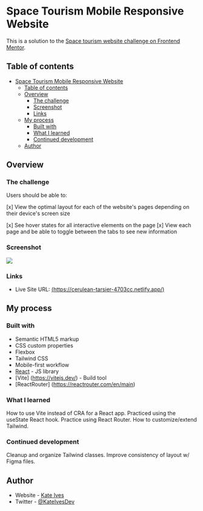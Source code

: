 # Space Tourism Mobile Responsive Website

This is a solution to the [Space tourism website challenge on Frontend Mentor](https://www.frontendmentor.io/challenges/space-tourism-multipage-website-gRWj1URZ3).  

## Table of contents

- [Space Tourism Mobile Responsive Website](#space-tourism-mobile-responsive-website)
  - [Table of contents](#table-of-contents)
  - [Overview](#overview)
    - [The challenge](#the-challenge)
    - [Screenshot](#screenshot)
    - [Links](#links)
  - [My process](#my-process)
    - [Built with](#built-with)
    - [What I learned](#what-i-learned)
    - [Continued development](#continued-development)
  - [Author](#author)

## Overview

### The challenge

Users should be able to:

[x] View the optimal layout for each of the website's pages depending on their device's screen size

[x] See hover states for all interactive elements on the page
[x] View each page and be able to toggle between the tabs to see new information

### Screenshot

![](./screenshot.jpg)


### Links

- Live Site URL: [(https://cerulean-tarsier-4703cc.netlify.app/)](https://cerulean-tarsier-4703cc.netlify.app/)

## My process

### Built with

- Semantic HTML5 markup
- CSS custom properties
- Flexbox
- Tailwind CSS
- Mobile-first workflow
- [React](https://reactjs.org/) - JS library
- [Vite] (https://vitejs.dev/) - Build tool
- [ReactRouter] (https://reactrouter.com/en/main)


### What I learned

How to use Vite instead of CRA for a React app. Practiced using the useState React hook. Practice using React Router. How to customize/extend Tailwind.


### Continued development

Cleanup and organize Tailwind classes. Improve consistency of layout w/ Figma files.

## Author

- Website - [Kate Ives](https://www.kate-ives.com)
- Twitter - [@KateIvesDev](https://www.twitter.com/kateivesdev)



